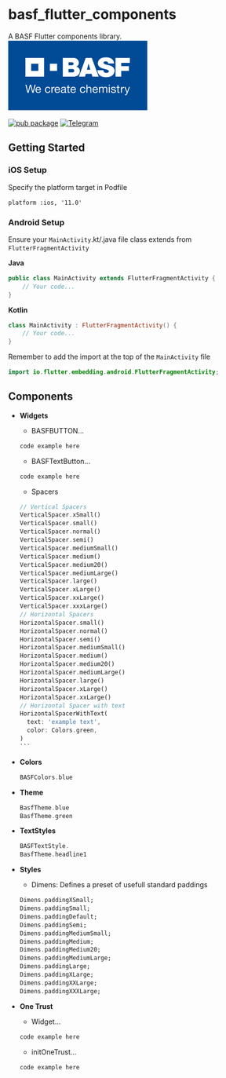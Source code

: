 # basf_flutter_components

A BASF Flutter components library.
![](./assets/basf_logo.png)

[![pub package](https://img.shields.io/pub/v/basf_flutter_components.svg?label=basf_flutter_components)](https://pub.dev/packages/basf_flutter_components)
[![Telegram](https://img.shields.io/badge/Email-BASF%20Mobile%20Solutions-blue.svg)](mailto:Mobile-Solutions@basf.com)

## Getting Started

### iOS Setup

Specify the platform target in Podfile
```pod
platform :ios, '11.0'
```

### Android Setup

Ensure your `MainActivity`.kt/.java file class extends from `FlutterFragmentActivity`

**Java**
```java
public class MainActivity extends FlutterFragmentActivity {
	// Your code...
}
```

**Kotlin**
```kotlin
class MainActivity : FlutterFragmentActivity() {
	// Your code...
}
```

Remember to add the import at the top of the `MainActivity` file
```kotlin
import io.flutter.embedding.android.FlutterFragmentActivity;
```

## Components

- **Widgets**
  - BASFBUTTON...
  ```dart
  code example here
  ```

  - BASFTextButton...
  ```dart
  code example here
  ```

  - Spacers
  ````dart
  // Vertical Spacers
  VerticalSpacer.xSmall()
  VerticalSpacer.small()
  VerticalSpacer.normal()
  VerticalSpacer.semi()
  VerticalSpacer.mediumSmall()
  VerticalSpacer.medium()
  VerticalSpacer.medium20()
  VerticalSpacer.mediumLarge()
  VerticalSpacer.large()
  VerticalSpacer.xLarge()
  VerticalSpacer.xxLarge()
  VerticalSpacer.xxxLarge()
  // Horizontal Spacers
  HorizontalSpacer.small()
  HorizontalSpacer.normal()
  HorizontalSpacer.semi()
  HorizontalSpacer.mediumSmall()
  HorizontalSpacer.medium()
  HorizontalSpacer.medium20()
  HorizontalSpacer.mediumLarge()
  HorizontalSpacer.large()
  HorizontalSpacer.xLarge()
  HorizontalSpacer.xxLarge()
  // Horizontal Spacer with text
  HorizontalSpacerWithText(
    text: 'example text',
    color: Colors.green,
  )
  ```

- **Colors**
  ```dart
  BASFColors.blue
  ```

- **Theme**
  ```dart
  BasfTheme.blue
  BasfTheme.green
  ```

- **TextStyles**
  ```dart
  BASFTextStyle.
  BasfTheme.headline1
  ```
- **Styles**
  - Dimens: Defines a preset of usefull standard paddings
  ```dart
  Dimens.paddingXSmall;
  Dimens.paddingSmall;
  Dimens.paddingDefault;
  Dimens.paddingSemi;
  Dimens.paddingMediumSmall;
  Dimens.paddingMedium;
  Dimens.paddingMedium20;
  Dimens.paddingMediumLarge;
  Dimens.paddingLarge;
  Dimens.paddingXLarge;
  Dimens.paddingXXLarge;
  Dimens.paddingXXXLarge;
  ```

- **One Trust**
  - Widget...
  ```dart
  code example here
  ```

  - initOneTrust...
  ```dart
  code example here
  ```
